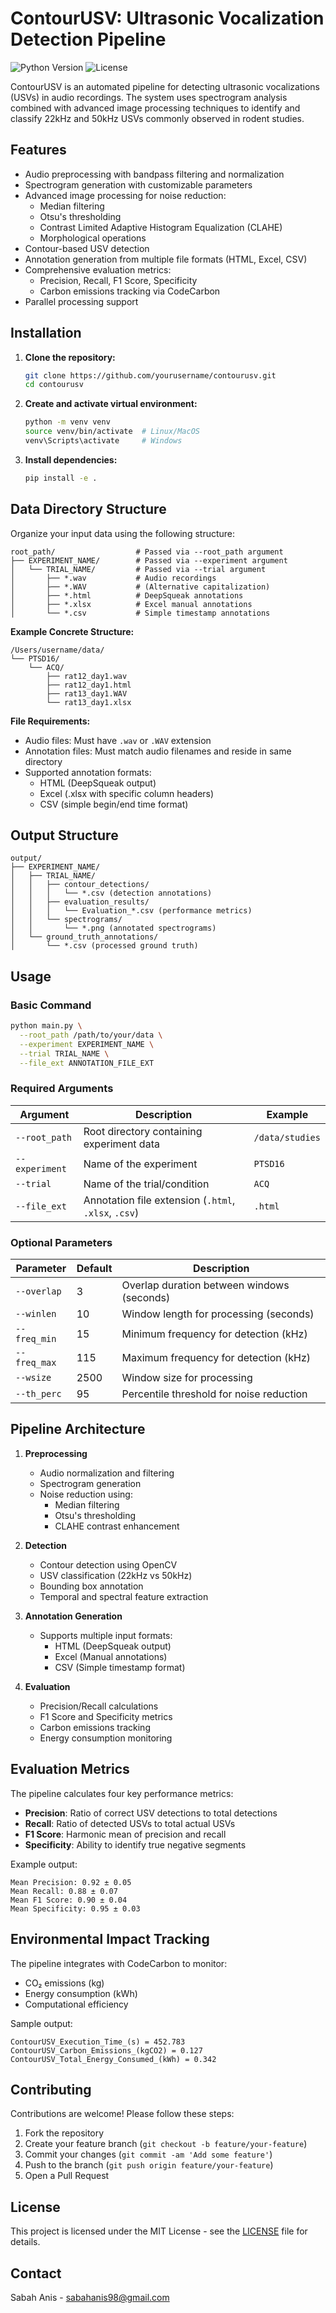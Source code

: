 # ContourUSV: Ultrasonic Vocalization Detection Pipeline

![Python Version](https://img.shields.io/badge/python-%3E%3D3.9-blue.svg)
![License](https://img.shields.io/badge/license-MIT-green.svg)

ContourUSV is an automated pipeline for detecting ultrasonic vocalizations (USVs) in audio recordings. The system uses spectrogram analysis combined with advanced image processing techniques to identify and classify 22kHz and 50kHz USVs commonly observed in rodent studies.

## Features

- Audio preprocessing with bandpass filtering and normalization
- Spectrogram generation with customizable parameters
- Advanced image processing for noise reduction:
  - Median filtering
  - Otsu's thresholding
  - Contrast Limited Adaptive Histogram Equalization (CLAHE)
  - Morphological operations
- Contour-based USV detection
- Annotation generation from multiple file formats (HTML, Excel, CSV)
- Comprehensive evaluation metrics:
  - Precision, Recall, F1 Score, Specificity
  - Carbon emissions tracking via CodeCarbon
- Parallel processing support

## Installation

1. **Clone the repository:**
   ```bash
   git clone https://github.com/yourusername/contourusv.git
   cd contourusv
   ```

2. **Create and activate virtual environment:**
   ```bash
   python -m venv venv
   source venv/bin/activate  # Linux/MacOS
   venv\Scripts\activate     # Windows
   ```

3. **Install dependencies:**
   ```bash
   pip install -e .
   ```

## Data Directory Structure

Organize your input data using the following structure:

```
root_path/                  # Passed via --root_path argument
├── EXPERIMENT_NAME/        # Passed via --experiment argument
│   └── TRIAL_NAME/         # Passed via --trial argument
│       ├── *.wav           # Audio recordings
│       ├── *.WAV           # (Alternative capitalization)
│       ├── *.html          # DeepSqueak annotations
│       ├── *.xlsx          # Excel manual annotations
│       └── *.csv           # Simple timestamp annotations
```

**Example Concrete Structure:**
```
/Users/username/data/
└── PTSD16/
    └── ACQ/
        ├── rat12_day1.wav
        ├── rat12_day1.html
        ├── rat13_day1.WAV
        └── rat13_day1.xlsx
```

**File Requirements:**
- Audio files: Must have `.wav` or `.WAV` extension
- Annotation files: Must match audio filenames and reside in same directory
- Supported annotation formats:
  - HTML (DeepSqueak output)
  - Excel (.xlsx with specific column headers)
  - CSV (simple begin/end time format)

## Output Structure

```
output/
├── EXPERIMENT_NAME/
│   ├── TRIAL_NAME/
│   │   ├── contour_detections/
│   │   │   └── *.csv (detection annotations)
│   │   ├── evaluation_results/
│   │   │   └── Evaluation_*.csv (performance metrics)
│   │   └── spectrograms/
│   │       └── *.png (annotated spectrograms)
│   └── ground_truth_annotations/
│       └── *.csv (processed ground truth)
```

## Usage

### Basic Command
```bash
python main.py \
  --root_path /path/to/your/data \
  --experiment EXPERIMENT_NAME \
  --trial TRIAL_NAME \
  --file_ext ANNOTATION_FILE_EXT
```

### Required Arguments
| Argument      | Description                               | Example          |
|---------------|-------------------------------------------|------------------|
| `--root_path` | Root directory containing experiment data | `/data/studies`  |
| `--experiment`| Name of the experiment                    | `PTSD16`         |
| `--trial`     | Name of the trial/condition               | `ACQ`            |
| `--file_ext`  | Annotation file extension (`.html`, `.xlsx`, `.csv`) | `.html` |

### Optional Parameters
| Parameter      | Default | Description                              |
|----------------|---------|------------------------------------------|
| `--overlap`    | 3       | Overlap duration between windows (seconds) |
| `--winlen`     | 10      | Window length for processing (seconds)   |
| `--freq_min`   | 15      | Minimum frequency for detection (kHz)    |
| `--freq_max`   | 115     | Maximum frequency for detection (kHz)    |
| `--wsize`      | 2500    | Window size for processing               |
| `--th_perc`    | 95      | Percentile threshold for noise reduction |

## Pipeline Architecture

1. **Preprocessing**
   - Audio normalization and filtering
   - Spectrogram generation
   - Noise reduction using:
     - Median filtering
     - Otsu's thresholding
     - CLAHE contrast enhancement

2. **Detection**
   - Contour detection using OpenCV
   - USV classification (22kHz vs 50kHz)
   - Bounding box annotation
   - Temporal and spectral feature extraction

3. **Annotation Generation**
   - Supports multiple input formats:
     - HTML (DeepSqueak output)
     - Excel (Manual annotations)
     - CSV (Simple timestamp format)

4. **Evaluation**
   - Precision/Recall calculations
   - F1 Score and Specificity metrics
   - Carbon emissions tracking
   - Energy consumption monitoring

## Evaluation Metrics

The pipeline calculates four key performance metrics:
- **Precision**: Ratio of correct USV detections to total detections
- **Recall**: Ratio of detected USVs to total actual USVs
- **F1 Score**: Harmonic mean of precision and recall
- **Specificity**: Ability to identify true negative segments

Example output:
```
Mean Precision: 0.92 ± 0.05
Mean Recall: 0.88 ± 0.07
Mean F1 Score: 0.90 ± 0.04
Mean Specificity: 0.95 ± 0.03
```

## Environmental Impact Tracking

The pipeline integrates with CodeCarbon to monitor:
- CO₂ emissions (kg)
- Energy consumption (kWh)
- Computational efficiency

Sample output:
```
ContourUSV_Execution_Time_(s) = 452.783
ContourUSV_Carbon_Emissions_(kgCO2) = 0.127
ContourUSV_Total_Energy_Consumed_(kWh) = 0.342
```

## Contributing

Contributions are welcome! Please follow these steps:
1. Fork the repository
2. Create your feature branch (`git checkout -b feature/your-feature`)
3. Commit your changes (`git commit -am 'Add some feature'`)
4. Push to the branch (`git push origin feature/your-feature`)
5. Open a Pull Request

## License

This project is licensed under the MIT License - see the [LICENSE](LICENSE) file for details.

## Contact

Sabah Anis - [sabahanis98@gmail.com](mailto:sabahanis98@gmail.com)